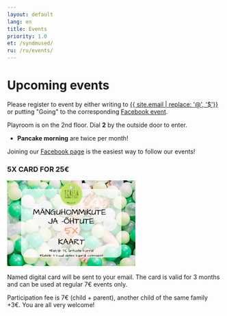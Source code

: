 ```yaml
---
layout: default
lang: en
title: Events
priority: 1.0
et: /syndmused/
ru: /ru/events/
---
```

# Upcoming events


Please register to event by either writing to [{{ site.email | replace: '@', '$'}}](mailto) or putting "Going" to the corresponding [Facebook event](https://www.facebook.com/pg/Torelamangutuba/events/).

Playroom is on the 2nd floor. Dial **2** by the outside door to enter. 


 * **Pancake morning** are twice per month!

Joining our [Facebook page](https://www.facebook.com/Torelamangutuba/events/) is the easiest way to follow our events! 

### 5X CARD FOR 25€

<img alt="5x card" src="../../syndmused/5x-kaart.png" height="200">

Named digital card will be sent to your email. The card is valid for 3 months and can be used at regular 7€ events only.

Participation fee is 7€ (child + parent), another child of the same family +3€. You are all very welcome!







